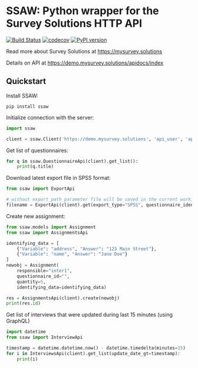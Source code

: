 # SSAW: Python wrapper for the Survey Solutions HTTP API

[![Build Status](https://travis-ci.org/vavalomi/ssaw.svg?branch=master)](https://travis-ci.org/vavalomi/ssaw)
[![codecov](https://codecov.io/gh/vavalomi/ssaw/branch/master/graph/badge.svg)](https://codecov.io/gh/vavalomi/ssaw)
[![PyPI version](https://badge.fury.io/py/ssaw.svg)](https://badge.fury.io/py/ssaw)

Read more about Survey Solutions at <https://mysurvey.solutions>

Details on API at <https://demo.mysurvey.solutions/apidocs/index>

## Quickstart

Install SSAW:

```shell
pip install ssaw
```

Initialize connection with the server:
```python
import ssaw

client = ssaw.Client('https://demo.mysurvey.solutions', 'api_user', 'api_password')
```

Get list of questionnaires:
```python
for q in ssaw.QuestionnaireApi(client).get_list():
    print(q.title)
```

Download latest export file in SPSS format:
```python
from ssaw import ExportApi

# without export_path parameter file will be saved in the current working directory
filename = ExportApi(client).get(export_type="SPSS", questionnaire_identity="64136490cbc24a71a1df10f4b7115599$1")

```

Create new assignment:
```python
from ssaw.models import Assignment
from ssaw import AssignmentsApi

identifying_data = [
    {"Variable": "address", "Answer": "123 Main Street"},
    {"Variable": "name", "Answer": "Jane Doe"}
]
newobj = Assignment(
    responsible="inter1", 
    questionnaire_id="", 
    quantity=5, 
    identifying_data=identifying_data)

res = AssignmentsApi(client).create(newobj)
print(res.id)
```

Get list of interviews that were updated during last 15 minutes (using GraphQL)
```python
import datetime
from ssaw import InterviewApi

timestamp = datetime.datetime.now() - datetime.timedelta(minutes=15)
for i in InterviewsApi(client).get_list(update_date_gt=timestamp):
    print(i)
```